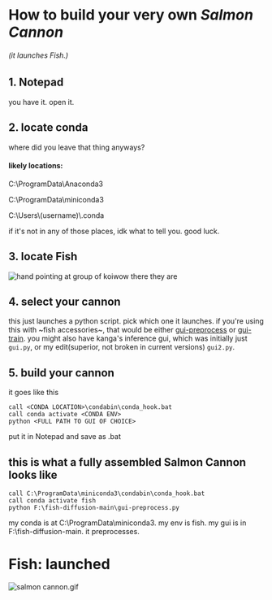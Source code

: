 # How to build your very own *Salmon Cannon*
###### (it launches Fish.)


## 1. Notepad
you have it. open it.

## 2. locate conda
where did you leave that thing anyways?
#### likely locations: 
C:\ProgramData\Anaconda3 

C:\ProgramData\miniconda3

C:\Users\\(username)\\.conda

if it's not in any of those places, idk what to tell you. good luck.

## 3. locate Fish

![hand pointing at group of koi](https://thumbs.dreamstime.com/z/finger-pointing-to-many-carp-koi-fish-swimming-water-asia-finger-pointing-to-many-carp-koi-fish-swimming-water-248837844.jpg)wow there they are

## 4. select your cannon
this just launches a python script. pick which one it launches. if you're using this with ~fish accessories\~, that would be either [gui-preprocess](gui-preprocess.py) or [gui-train](gui-train.py). you might also have kanga's inference gui, which was initially just `gui.py`, or my edit(superior, not broken in current versions) `gui2.py`.
## 5. build your cannon

it goes like this

    call <CONDA LOCATION>\condabin\conda_hook.bat
    call conda activate <CONDA ENV>
    python <FULL PATH TO GUI OF CHOICE>
put it in Notepad and save as .bat

## this is what a fully assembled Salmon Cannon looks like

    call C:\ProgramData\miniconda3\condabin\conda_hook.bat
    call conda activate fish
    python F:\fish-diffusion-main\gui-preprocess.py
my conda is at C:\ProgramData\miniconda3. my env is fish. my gui is in F:\fish-diffusion-main\. it preprocesses.
# Fish: launched
![salmon cannon.gif](http://cdn-0.drowningworms.com/wp-content/uploads/2014/08/Salmon-cannon3.gif)
